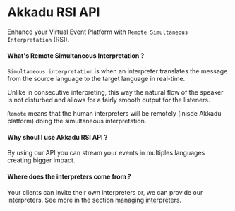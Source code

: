# Akkadu RSI API
Enhance your Virtual Event Platform with `Remote Simultaneous Interpretation` (RSI).



#### What's Remote Simultaneous Interpretation ?
`Simultaneous interpretation` is when an interpreter translates the message from the source language to the target language in real-time. 

Unlike in consecutive interpreting, this way the natural flow of the speaker is not disturbed and allows for a fairly smooth output for the listeners.

`Remote` means that the human interpreters will be remotely (inisde Akkadu platform) doing the simultaneous interpretation.


#### Why shoul I use Akkadu RSI API ?

By using our API you can stream your events in multiples languages creating bigger impact.


#### Where does the interpreters come from ?

Your clients can invite their own interpreters or, we can provide our interpreters. See more in the section [managing interpreters](/interpreters/index).



